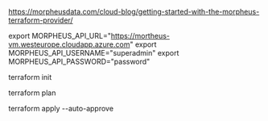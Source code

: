 https://morpheusdata.com/cloud-blog/getting-started-with-the-morpheus-terraform-provider/

export MORPHEUS_API_URL="https://mortheus-vm.westeurope.cloudapp.azure.com"
export MORPHEUS_API_USERNAME="superadmin"
export MORPHEUS_API_PASSWORD="password"

terraform init

terraform plan

terraform apply --auto-approve
